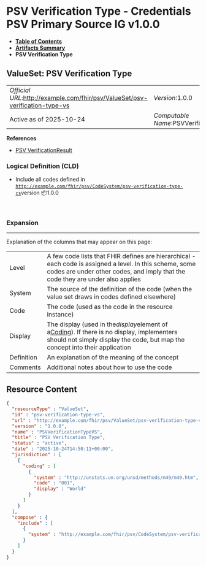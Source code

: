 # PSV Verification Type - Credentials PSV Primary Source IG v1.0.0

* [**Table of Contents**](toc.md)
* [**Artifacts Summary**](artifacts.md)
* **PSV Verification Type**

## ValueSet: PSV Verification Type 

| | |
| :--- | :--- |
| *Official URL*:http://example.com/fhir/psv/ValueSet/psv-verification-type-vs | *Version*:1.0.0 |
| Active as of 2025-10-24 | *Computable Name*:PSVVerificationTypeVS |

 **References** 

* [PSV VerificationResult](StructureDefinition-psv-verificationresult.md)

### Logical Definition (CLD)

* Include all codes defined in [`http://example.com/fhir/psv/CodeSystem/psv-verification-type-cs`](CodeSystem-psv-verification-type-cs.md)version 📦1.0.0

 

### Expansion

-------

 Explanation of the columns that may appear on this page: 

| | |
| :--- | :--- |
| Level | A few code lists that FHIR defines are hierarchical - each code is assigned a level. In this scheme, some codes are under other codes, and imply that the code they are under also applies |
| System | The source of the definition of the code (when the value set draws in codes defined elsewhere) |
| Code | The code (used as the code in the resource instance) |
| Display | The display (used in the*display*element of a[Coding](http://hl7.org/fhir/R4/datatypes.html#Coding)). If there is no display, implementers should not simply display the code, but map the concept into their application |
| Definition | An explanation of the meaning of the concept |
| Comments | Additional notes about how to use the code |



## Resource Content

```json
{
  "resourceType" : "ValueSet",
  "id" : "psv-verification-type-vs",
  "url" : "http://example.com/fhir/psv/ValueSet/psv-verification-type-vs",
  "version" : "1.0.0",
  "name" : "PSVVerificationTypeVS",
  "title" : "PSV Verification Type",
  "status" : "active",
  "date" : "2025-10-24T14:50:11+00:00",
  "jurisdiction" : [
    {
      "coding" : [
        {
          "system" : "http://unstats.un.org/unsd/methods/m49/m49.htm",
          "code" : "001",
          "display" : "World"
        }
      ]
    }
  ],
  "compose" : {
    "include" : [
      {
        "system" : "http://example.com/fhir/psv/CodeSystem/psv-verification-type-cs"
      }
    ]
  }
}

```
